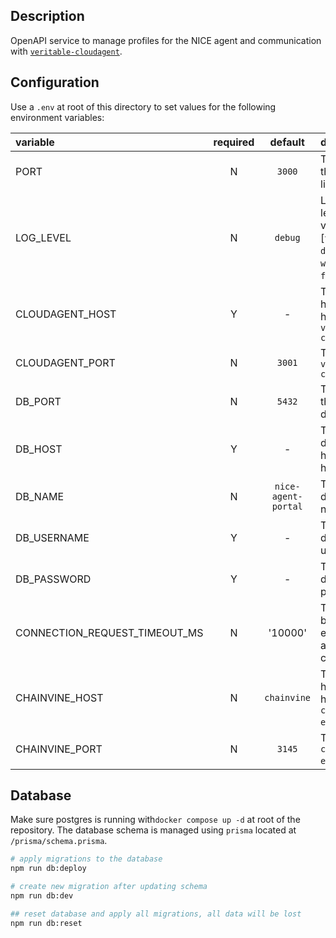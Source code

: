 ## Description

OpenAPI service to manage profiles for the NICE agent and communication with [`veritable-cloudagent`](https://github.com/digicatapult/veritable-cloudagent).

## Configuration

Use a `.env` at root of this directory to set values for the following environment variables:

| variable                      | required |       default       | description                                                                          |
| :---------------------------- | :------: | :-----------------: | :----------------------------------------------------------------------------------- |
| PORT                          |    N     |       `3000`        | The port for the API to listen on                                                    |
| LOG_LEVEL                     |    N     |       `debug`       | Logging level. Valid values are [`trace`, `debug`, `info`, `warn`, `error`, `fatal`] |
| CLOUDAGENT_HOST               |    Y     |          -          | The hostname / host of `veritable-cloudagent`                                        |
| CLOUDAGENT_PORT               |    N     |       `3001`        | The port of `veritable-cloudagent`                                                   |
| DB_PORT                       |    N     |       `5432`        | The port for the database                                                            |
| DB_HOST                       |    Y     |          -          | The database hostname / host                                                         |
| DB_NAME                       |    N     | `nice-agent-portal` | The database name                                                                    |
| DB_USERNAME                   |    Y     |          -          | The database username                                                                |
| DB_PASSWORD                   |    Y     |          -          | The database password                                                                |
| CONNECTION_REQUEST_TIMEOUT_MS |    N     |       '10000'       | Timeout to be used for establishing a connection.                                    |
| CHAINVINE_HOST                |    N     |     `chainvine`     | The hostname / host of `chainvine-expanse` API                                       |
| CHAINVINE_PORT                |    N     |       `3145`        | The port of `chainvine-expanse` API                                                  |

## Database

Make sure postgres is running with`docker compose up -d` at root of the repository. The database schema is managed using `prisma` located at `/prisma/schema.prisma`.

```sh
# apply migrations to the database
npm run db:deploy

# create new migration after updating schema
npm run db:dev

## reset database and apply all migrations, all data will be lost
npm run db:reset
```
